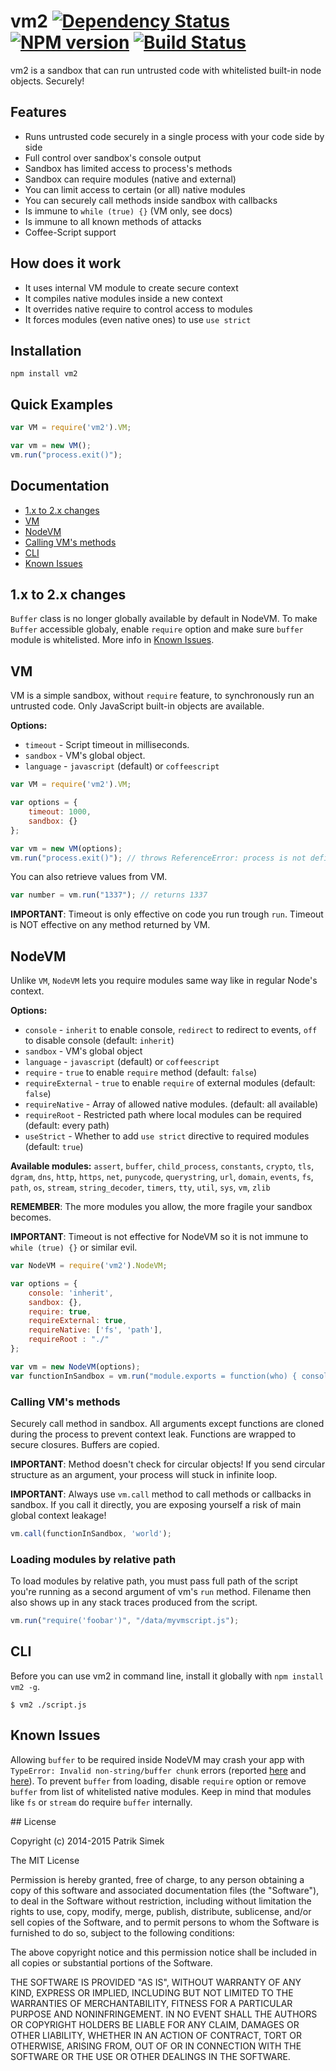 # vm2 [![Dependency Status](https://david-dm.org/patriksimek/vm2.png)](https://david-dm.org/patriksimek/vm2) [![NPM version](https://badge.fury.io/js/vm2.png)](http://badge.fury.io/js/vm2) [![Build Status](https://secure.travis-ci.org/patriksimek/vm2.png)](http://travis-ci.org/patriksimek/vm2)

vm2 is a sandbox that can run untrusted code with whitelisted built-in node objects. Securely!

## Features

* Runs untrusted code securely in a single process with your code side by side
* Full control over sandbox's console output
* Sandbox has limited access to process's methods
* Sandbox can require modules (native and external)
* You can limit access to certain (or all) native modules
* You can securely call methods inside sandbox with callbacks
* Is immune to `while (true) {}` (VM only, see docs)
* Is immune to all known methods of attacks
* Coffee-Script support

## How does it work

* It uses internal VM module to create secure context
* It compiles native modules inside a new context
* It overrides native require to control access to modules
* It forces modules (even native ones) to use `use strict`

## Installation

    npm install vm2

## Quick Examples

```javascript
var VM = require('vm2').VM;

var vm = new VM();
vm.run("process.exit()");
```

## Documentation

* [1.x to 2.x changes](#1-x-to-2-x-changes)
* [VM](#vm)
* [NodeVM](#nodevm)
* [Calling VM's methods](#calling-vms-methods)
* [CLI](#cli)
* [Known Issues](#known-issues)

## 1.x to 2.x changes

`Buffer` class is no longer globally available by default in NodeVM. To make `Buffer` accessible globaly, enable `require` option and make sure `buffer` module is whitelisted. More info in [Known Issues](#known-issues).

## VM

VM is a simple sandbox, without `require` feature, to synchronously run an untrusted code. Only JavaScript built-in objects are available.

**Options:**

* `timeout` - Script timeout in milliseconds. 
* `sandbox` - VM's global object.
* `language` - `javascript` (default) or `coffeescript`

```javascript
var VM = require('vm2').VM;

var options = {
    timeout: 1000,
    sandbox: {}
};

var vm = new VM(options);
vm.run("process.exit()"); // throws ReferenceError: process is not defined
```

You can also retrieve values from VM.

```javascript
var number = vm.run("1337"); // returns 1337
```

**IMPORTANT**: Timeout is only effective on code you run trough `run`. Timeout is NOT effective on any method returned by VM.

## NodeVM

Unlike `VM`, `NodeVM` lets you require modules same way like in regular Node's context.

**Options:**

* `console` - `inherit` to enable console, `redirect` to redirect to events, `off` to disable console (default: `inherit`)
* `sandbox` - VM's global object
* `language` - `javascript` (default) or `coffeescript`
* `require` - `true` to enable `require` method (default: `false`)
* `requireExternal` - `true` to enable `require` of external modules (default: `false`)
* `requireNative` - Array of allowed native modules. (default: all available)
* `requireRoot` - Restricted path where local modules can be required (default: every path)
* `useStrict` - Whether to add `use strict` directive to required modules (default: `true`)

**Available modules:** `assert`, `buffer`, `child_process`, `constants`, `crypto`, `tls`, `dgram`, `dns`, `http`, `https`, `net`, `punycode`, `querystring`, `url`, `domain`, `events`,  `fs`, `path`, `os`, `stream`, `string_decoder`, `timers`, `tty`,  `util`, `sys`, `vm`, `zlib`

**REMEMBER**: The more modules you allow, the more fragile your sandbox becomes.

**IMPORTANT**: Timeout is not effective for NodeVM so it is not immune to `while (true) {}` or similar evil.

```javascript
var NodeVM = require('vm2').NodeVM;

var options = {
	console: 'inherit',
    sandbox: {},
    require: true,
    requireExternal: true,
    requireNative: ['fs', 'path'],
    requireRoot : "./"
};

var vm = new NodeVM(options);
var functionInSandbox = vm.run("module.exports = function(who) { console.log('hello '+ who); }");
```

### Calling VM's methods

Securely call method in sandbox. All arguments except functions are cloned during the process to prevent context leak. Functions are wrapped to secure closures. Buffers are copied.

**IMPORTANT**: Method doesn't check for circular objects! If you send circular structure as an argument, your process will stuck in infinite loop.

**IMPORTANT**: Always use `vm.call` method to call methods or callbacks in sandbox. If you call it directly, you are exposing yourself a risk of main global context leakage!

```javascript
vm.call(functionInSandbox, 'world');
```

### Loading modules by relative path

To load modules by relative path, you must pass full path of the script you're running as a second argument of vm's `run` method. Filename then also shows up in any stack traces produced from the script.

```javascript
vm.run("require('foobar')", "/data/myvmscript.js");
```

## CLI

Before you can use vm2 in command line, install it globally with `npm install vm2 -g`.

```
$ vm2 ./script.js
```

## Known Issues

Allowing `buffer` to be required inside NodeVM may crash your app with `TypeError: Invalid non-string/buffer chunk` errors (reported [here](https://github.com/patriksimek/vm2/issues/22) and [here](https://github.com/patriksimek/vm2/issues/7)). To prevent `buffer` from loading, disable `require` option or remove `buffer` from list of whitelisted native modules. Keep in mind that modules like `fs` or `stream` do require `buffer` internally.

<a name="license" />
## License

Copyright (c) 2014-2015 Patrik Simek

The MIT License

Permission is hereby granted, free of charge, to any person obtaining a copy of this software and associated documentation files (the "Software"), to deal in the Software without restriction, including without limitation the rights to use, copy, modify, merge, publish, distribute, sublicense, and/or sell copies of the Software, and to permit persons to whom the Software is furnished to do so, subject to the following conditions:

The above copyright notice and this permission notice shall be included in all copies or substantial portions of the Software.

THE SOFTWARE IS PROVIDED "AS IS", WITHOUT WARRANTY OF ANY KIND, EXPRESS OR IMPLIED, INCLUDING BUT NOT LIMITED TO THE WARRANTIES OF MERCHANTABILITY, FITNESS FOR A PARTICULAR PURPOSE AND NONINFRINGEMENT. IN NO EVENT SHALL THE AUTHORS OR COPYRIGHT HOLDERS BE LIABLE FOR ANY CLAIM, DAMAGES OR OTHER LIABILITY, WHETHER IN AN ACTION OF CONTRACT, TORT OR OTHERWISE, ARISING FROM, OUT OF OR IN CONNECTION WITH THE SOFTWARE OR THE USE OR OTHER DEALINGS IN THE SOFTWARE.
